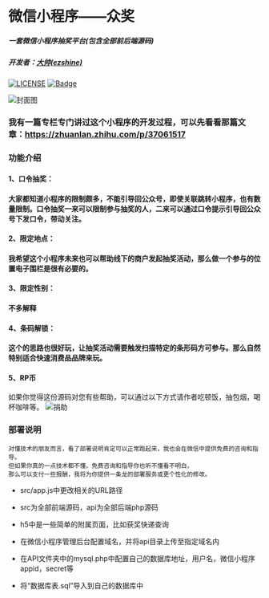微信小程序——众奖
=============
##### 一套微信小程序抽奖平台(包含全部前后端源码)
##### 开发者：[大帅(ezshine)](https://www.zhihu.com/people/ezshine) 

[![LICENSE](https://img.shields.io/badge/license-Anti%20996-blue.svg)](https://github.com/996icu/996.ICU/blob/master/LICENSE)
[![Badge](https://img.shields.io/badge/link-996.icu-red.svg)](https://996.icu/#/zh_CN)

![封面图](https://github.com/ezshine/mp_luckydraw/blob/master/thumb.jpg)

### 我有一篇专栏专门讲过这个小程序的开发过程，可以先看看那篇文章：https://zhuanlan.zhihu.com/p/37061517

### 功能介绍

#### 1、口令抽奖：
#### 大家都知道小程序的限制颇多，不能引导回公众号，即使关联跳转小程序，也有数量限制。口令抽奖一来可以限制参与抽奖的人，二来可以通过口令提示引导回公众号下发口令，带动关注。


#### 2、限定地点：
#### 我希望这个小程序未来也可以帮助线下的商户发起抽奖活动，那么做一个参与的位置电子围栏是很有必要的。


#### 3、限定性别：
#### 不多解释


#### 4、条码解锁：
#### 这个的思路也很好玩，让抽奖活动需要触发扫描特定的条形码方可参与。那么自然特别适合快速消费品品牌来玩。


#### 5、RP币		

如果你觉得这份源码对您有些帮助，可以通过以下方式请作者吃顿饭，抽包烟，喝杯咖啡等。
![捐助](https://github.com/ezshine/mp_luckydraw/blob/master/donate.jpg)


### 部署说明
	对懂技术的朋友而言，看了部署说明肯定可以正常跑起来，我也会在微信中提供免费的咨询和指导。
	但如果你真的一点技术都不懂，免费咨询和指导你也听不懂看不明白，
	那么可以支付一些报酬，我将为你提供一条龙的部署服务或更个性化的修改。

* src/app.js中更改相关的URL路径
* src为全部前端源码，api为全部后端php源码
* h5中是一些简单的附属页面，比如获奖快递查询

* 在微信小程序管理后台配置域名，并将api目录上传至指定域名内
* 在API文件夹中的mysql.php中配置自己的数据库地址，用户名，微信小程序appid，secret等
* 将“数据库表.sql”导入到自己的数据库中


